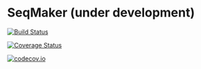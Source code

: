 # SeqMaker (under development)

[![Build Status](https://travis-ci.org/sfchen/SeqMaker.jl.svg?branch=master)](https://travis-ci.org/sfchen/SeqMaker.jl)

[![Coverage Status](https://coveralls.io/repos/sfchen/SeqMaker.jl/badge.svg?branch=master&service=github)](https://coveralls.io/github/sfchen/SeqMaker.jl?branch=master)

[![codecov.io](http://codecov.io/github/sfchen/SeqMaker.jl/coverage.svg?branch=master)](http://codecov.io/github/sfchen/SeqMaker.jl?branch=master)
